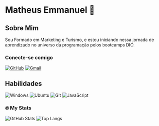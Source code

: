 # Matheus Emmanuel 🎈

## Sobre Mim
Sou Formado em Marketing e Turismo, e  estou iniciando nessa jornada de aprendizado no universo da programação pelos bootcamps DIO.
### Conecte-se comigo
[![GitHub](https://img.shields.io/badge/GitHub-100000?style=for-the-badge&logo=github&logoColor=white)](https://github.com/Mansan25)
[![Gmail](https://img.shields.io/badge/Gmail-333333?style=for-the-badge&logo=gmail&logoColor=red)](mailto:tecnicosuporte135@gmail.com) 
## Habilidades
![Windows](https://img.shields.io/badge/Windows-000?style=for-the-badge&logo=windows&logoColor=2CA5E0)
![Ubuntu](https://img.shields.io/badge/Ubuntu-35495E?style=for-the-badge&logo=ubuntu&logoColor=2CA5E0)
![Git](https://img.shields.io/badge/GIT-E44C30?style=for-the-badge&logo=git&logoColor=white)
![JavaScript](https://img.shields.io/badge/JavaScript-F7DF1E?style=for-the-badge&logo=javascript&logoColor=black)

 ### 🔥 My Stats
![GitHub Stats](https://github-readme-stats.vercel.app/api?username=Mansan25&theme=transparent&bg_color=000&border_color=30A3DC&show_icons=true&icon_color=30A3DC&title_color=E94D5F&text_color=FFF)
![Top Langs](https://github-readme-stats-git-masterrstaa-rickstaa.vercel.app/api/top-langs/?username=Mansan25&bg_color=000&border_color=30A3DC&title_color=E94D5F&text_color=FFF)
